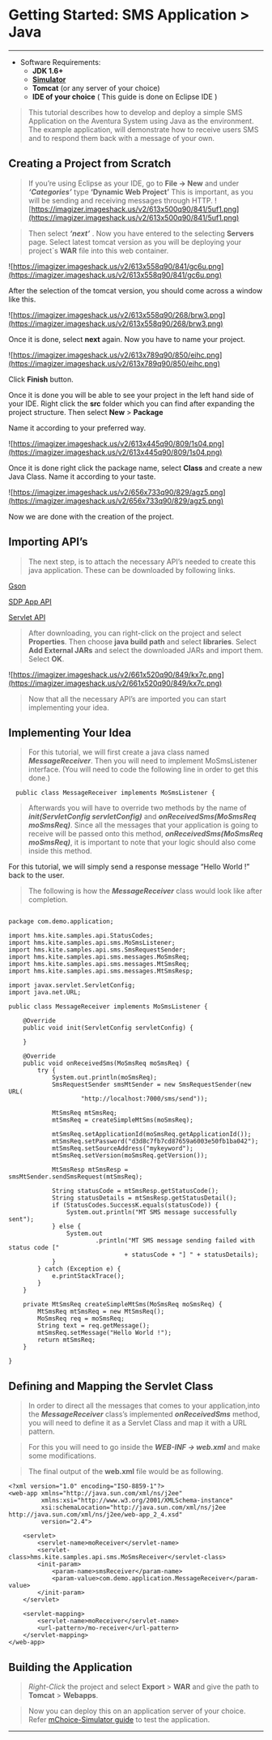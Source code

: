 # Getting Started: SMS Application > Java #

---


  * Software Requirements:
    * **JDK 1.6+**
    * **[Simulator](https://www.dropbox.com/s/5o38ufvecq4m0gp/sdk-standalone-1.1.50-distribution.zip)**
    * **Tomcat** (or any server of your choice)
    * **IDE of your choice** ( This guide is done on Eclipse IDE )



> This tutorial describes how to develop and deploy a simple SMS Application on the Aventura System using Java as the environment. The example application, will demonstrate how to receive users SMS and to respond them back with a message of your own.



## Creating a Project from Scratch ##

> If you’re using Eclipse as your IDE, go to **File -> New** and under **_‘Categories’_** type **‘Dynamic Web Project’** This is important, as you will be sending and receiving messages through HTTP.
![https://imagizer.imageshack.us/v2/613x500q90/841/5uf1.png](https://imagizer.imageshack.us/v2/613x500q90/841/5uf1.png)



> Then select **_‘next’_** . Now you have entered to the selecting **Servers** page. Select latest tomcat version as you will be deploying your project`s **WAR** file into this web container.

![https://imagizer.imageshack.us/v2/613x558q90/841/gc6u.png](https://imagizer.imageshack.us/v2/613x558q90/841/gc6u.png)

After the selection of the tomcat version, you should come across a window like this.

![https://imagizer.imageshack.us/v2/613x558q90/268/brw3.png](https://imagizer.imageshack.us/v2/613x558q90/268/brw3.png)


Once it is done, select **next** again. Now you have to name your project.

![https://imagizer.imageshack.us/v2/613x789q90/850/eihc.png](https://imagizer.imageshack.us/v2/613x789q90/850/eihc.png)

Click **Finish** button.

Once it is done you will be able to see your project in the left hand side of your IDE. Right click the **src** folder which you can find after expanding the project structure. Then select **New** > **Package**

Name it according to your preferred way.

![https://imagizer.imageshack.us/v2/613x445q90/809/1s04.png](https://imagizer.imageshack.us/v2/613x445q90/809/1s04.png)

Once it is done right click the package name, select **Class** and create a new Java Class. Name it according to your taste.

![https://imagizer.imageshack.us/v2/656x733q90/829/agz5.png](https://imagizer.imageshack.us/v2/656x733q90/829/agz5.png)

Now we are done with the creation of the project.


## Importing API’s ##

> The next step, is to attach the necessary API’s needed to create this java application. These can be downloaded by following links.

[Gson](https://www.dropbox.com/s/pj6ib9wed4o3hsw/gson-1.7.2.jar)

[SDP App API](https://www.dropbox.com/s/5fzgl9r67b3x5l9/sdp-app-api-1.1.50.jar)

[Servlet API](https://www.dropbox.com/s/ivxo7ruri1gvaz5/servlet-api-2.4.jar)

> After downloading, you can right-click on the project and select **Properties**. Then choose **java build path** and select **libraries**. Select **Add External JARs** and select the downloaded JARs and import them. Select **OK**.

![https://imagizer.imageshack.us/v2/661x520q90/849/kx7c.png](https://imagizer.imageshack.us/v2/661x520q90/849/kx7c.png)

> Now that all the necessary API’s are imported you can start implementing your idea.

## Implementing Your Idea ##

> For this tutorial, we will first create a java class named **_MessageReceiver_**. Then you will need to implement MoSmsListener interface. (You will need to code the following line in order to get this done.)
```
  public class MessageReceiver implements MoSmsListener {
```

> Afterwards you will have to override two methods by the name of **_init(ServletConfig servletConfig)_** and **_onReceivedSms(MoSmsReq moSmsReq)_**. Since all the messages that your application is going to receive will be passed onto this method, **_onReceivedSms(MoSmsReq moSmsReq)_**, it is important to note that your logic should also come inside this method.

For this tutorial, we will simply send a response message “Hello World !” back to the user.

> The following is how the **_MessageReceiver_** class would look like after completion.

```

package com.demo.application;

import hms.kite.samples.api.StatusCodes;
import hms.kite.samples.api.sms.MoSmsListener;
import hms.kite.samples.api.sms.SmsRequestSender;
import hms.kite.samples.api.sms.messages.MoSmsReq;
import hms.kite.samples.api.sms.messages.MtSmsReq;
import hms.kite.samples.api.sms.messages.MtSmsResp;

import javax.servlet.ServletConfig;
import java.net.URL;

public class MessageReceiver implements MoSmsListener {

	@Override
	public void init(ServletConfig servletConfig) {

	}

	@Override
	public void onReceivedSms(MoSmsReq moSmsReq) {
		try {
			System.out.println(moSmsReq);
			SmsRequestSender smsMtSender = new SmsRequestSender(new URL(
					"http://localhost:7000/sms/send"));

			MtSmsReq mtSmsReq;
			mtSmsReq = createSimpleMtSms(moSmsReq);

			mtSmsReq.setApplicationId(moSmsReq.getApplicationId());
			mtSmsReq.setPassword("d3d8c7fb7cd87659a6003e50fb1ba042");
			mtSmsReq.setSourceAddress("mykeyword");
			mtSmsReq.setVersion(moSmsReq.getVersion());

			MtSmsResp mtSmsResp = smsMtSender.sendSmsRequest(mtSmsReq);

			String statusCode = mtSmsResp.getStatusCode();
			String statusDetails = mtSmsResp.getStatusDetail();
			if (StatusCodes.SuccessK.equals(statusCode)) {
				System.out.println("MT SMS message successfully sent");
			} else {
				System.out
						.println("MT SMS message sending failed with status code ["
								+ statusCode + "] " + statusDetails);
			}
		} catch (Exception e) {
			e.printStackTrace();
		}
	}

	private MtSmsReq createSimpleMtSms(MoSmsReq moSmsReq) {
		MtSmsReq mtSmsReq = new MtSmsReq();
		MoSmsReq req = moSmsReq;
		String text = req.getMessage();
		mtSmsReq.setMessage("Hello World !");
		return mtSmsReq;
	}

}

```

## Defining and Mapping the Servlet Class ##

> In order to direct all the messages that comes to your application,into the **_MessageReceiver_** class’s implemented **_onReceivedSms_** method, you will need to define it as a Servlet Class and map it with a URL pattern.

> For this you will need to go inside the **_WEB-INF -> web.xml_** and make some modifications.

> The final output of the **web.xml** file would be as following.

```
<?xml version="1.0" encoding="ISO-8859-1"?>
<web-app xmlns="http://java.sun.com/xml/ns/j2ee"
         xmlns:xsi="http://www.w3.org/2001/XMLSchema-instance"
         xsi:schemaLocation="http://java.sun.com/xml/ns/j2ee http://java.sun.com/xml/ns/j2ee/web-app_2_4.xsd"
         version="2.4">

    <servlet>
        <servlet-name>moReceiver</servlet-name>
        <servlet-class>hms.kite.samples.api.sms.MoSmsReceiver</servlet-class>
        <init-param>
            <param-name>smsReceiver</param-name>
            <param-value>com.demo.application.MessageReceiver</param-value>
        </init-param>
    </servlet>

    <servlet-mapping>
        <servlet-name>moReceiver</servlet-name>
        <url-pattern>/mo-receiver</url-pattern>
    </servlet-mapping>    
</web-app>
```

## Building the Application ##

> _Right-Click_ the project and select **Export** > **WAR** and give the path to **Tomcat** > **Webapps**.


> Now you can deploy this on an application server of your choice. Refer [mChoice-Simulator guide](https://code.google.com/p/etisalat-appzone/wiki/SimulatorGuide) to test the application.


---

